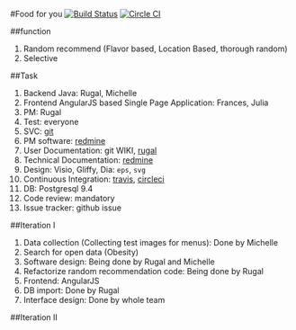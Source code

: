 #Food for you
[![Build Status](https://travis-ci.org/Rugal/webservice.svg?branch=master)](https://travis-ci.org/Rugal/webservice)  [![Circle CI](https://circleci.com/gh/Rugal/webservice.svg?style=svg)](https://circleci.com/gh/Rugal/webservice)  

##function
1. Random recommend (Flavor based, Location Based, thorough random)
2. Selective


##Task
1. Backend Java: Rugal, Michelle
2. Frontend AngularJS based Single Page Application: Frances, Julia
3. PM: Rugal
4. Test: everyone
5. SVC: [git](github.com)
6. PM software: [redmine](https://redmine.cs.uwindsor.ca)
7. User Documentation: git WIKI, [rugal](rugal.ga)
8. Technical Documentation: [redmine](https://redmine.cs.uwindsor.ca)
8. Design: Visio, Gliffy, Dia: `eps`, `svg`
8. Continuous Integration: [travis](https://travis-ci.org/), [circleci](https://circleci.com/)
9. DB: Postgresql 9.4
10. Code review: mandatory
11. Issue tracker: github issue


##Iteration I
1. Data collection (Collecting test images for menus): Done by Michelle
2. Search for open data (Obesity)
3. Software design: Being done by Rugal and Michelle
3. Refactorize random recommendation code: Being done by Rugal
4. Frontend: AngularJS
5. DB import: Done by Rugal
6. Interface design: Done by whole team


##Iteration II
